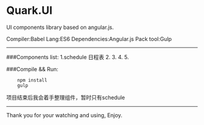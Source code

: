# Quark.UI

UI components library based on angular.js.

Compiler:Babel
Lang:ES6
Dependencies:Angular.js
Pack tool:Gulp

-------------------
###Components list:
1.schedule 日程表
2.
3.
4.
5.

###Compile && Run:
```
    npm install
    gulp
```

项目结束后我会着手整理组件，暂时只有schedule

---------
Thank you for your watching and using, Enjoy.
